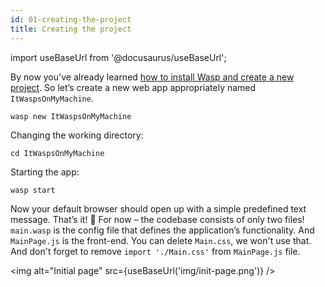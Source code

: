 ```yaml
---
id: 01-creating-the-project
title: Creating the project
---
```


import useBaseUrl from '@docusaurus/useBaseUrl';

By now you've already learned [how to install Wasp and create a new project](/getting-started.md). So let’s create a new web app appropriately named `ItWaspsOnMyMachine`.

```
wasp new ItWaspsOnMyMachine
```

Changing the working directory:
```
cd ItWaspsOnMyMachine
```

Starting the app:
```
wasp start
```

Now your default browser should open up with a simple predefined text message. That’s it! 🥳 For now – the codebase consists of only two files! `main.wasp` is the config file that defines the application’s functionality. And `MainPage.js` is the front-end. You can delete `Main.css`, we won't use that. And don't forget to remove `import './Main.css'` from `MainPage.js` file. 

<img alt="Initial page"
     src={useBaseUrl('img/init-page.png')}
/>